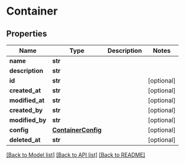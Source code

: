 # Container

## Properties
Name | Type | Description | Notes
------------ | ------------- | ------------- | -------------
**name** | **str** |  | 
**description** | **str** |  | 
**id** | **str** |  | [optional] 
**created_at** | **str** |  | [optional] 
**modified_at** | **str** |  | [optional] 
**created_by** | **str** |  | [optional] 
**modified_by** | **str** |  | [optional] 
**config** | [**ContainerConfig**](ContainerConfig.md) |  | [optional] 
**deleted_at** | **str** |  | [optional] 

[[Back to Model list]](../README.md#documentation-for-models) [[Back to API list]](../README.md#documentation-for-api-endpoints) [[Back to README]](../README.md)

